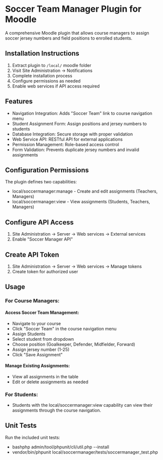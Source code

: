 # **Soccer Team Manager Plugin for Moodle**

A comprehensive Moodle plugin that allows course managers to assign soccer jersey numbers and field positions to enrolled students.

## Installation Instructions

1. Extract plugin to `/local/` moodle folder
2. Visit Site Administration → Notifications
3. Complete installation process
4. Configure permissions as needed
5. Enable web services if API access required

## Features

- Navigation Integration: Adds "Soccer Team" link to course navigation menu
- Student Assignment Form: Assign positions and jersey numbers to students
- Database Integration: Secure storage with proper validation
- Web Service API: RESTful API for external applications
- Permission Management: Role-based access control
- Form Validation: Prevents duplicate jersey numbers and invalid assignments

## Configuration Permissions
The plugin defines two capabilities:

- local/soccermanager:manage - Create and edit assignments (Teachers, Managers)
- local/soccermanager:view - View assignments (Students, Teachers, Managers)

## Configure API Access

1. Site Administration → Server → Web services → External services
2. Enable "Soccer Manager API"


## Create API Token

1. Site Administration → Server → Web services → Manage tokens
2. Create token for authorized user

## Usage

### For Course Managers:

  #### Access Soccer Team Management:
  - Navigate to your course
  - Click "Soccer Team" in the course navigation menu
  - Assign Students
  - Select student from dropdown
  - Choose position (Goalkeeper, Defender, Midfielder, Forward)
  - Assign jersey number (1-25)
  - Click "Save Assignment"

  #### Manage Existing Assignments:
  - View all assignments in the table
  - Edit or delete assignments as needed



### For Students:
 - Students with the local/soccermanager:view capability can view their assignments through the course navigation.


## Unit Tests
Run the included unit tests:
  - bashphp admin/tool/phpunit/cli/util.php --install
  - vendor/bin/phpunit local/soccermanager/tests/soccermanager_test.php
